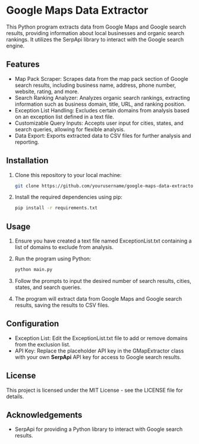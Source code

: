 # Google Maps Data Extractor
This Python program extracts data from Google Maps and Google search results, providing information about local businesses and organic search rankings. It utilizes the SerpApi library to interact with the Google search engine.

## Features
- Map Pack Scraper: Scrapes data from the map pack section of Google search results, including business name, address, phone number, website, rating, and more.
- Search Ranking Analyzer: Analyzes organic search rankings, extracting information such as business domain, title, URL, and ranking position.
- Exception List Handling: Excludes certain domains from analysis based on an exception list defined in a text file.
- Customizable Query Inputs: Accepts user input for cities, states, and search queries, allowing for flexible analysis.
- Data Export: Exports extracted data to CSV files for further analysis and reporting.

## Installation
1. Clone this repository to your local machine:
    ```sh
    git clone https://github.com/yourusername/google-maps-data-extractor.git
    ```

2. Install the required dependencies using pip:

    ```sh
    pip install -r requirements.txt
    ```
## Usage
1. Ensure you have created a text file named ExceptionList.txt containing a list of domains to exclude from analysis.

2. Run the program using Python:
    ```sh
    python main.py
    ```

3. Follow the prompts to input the desired number of search results, cities, states, and search queries.

4. The program will extract data from Google Maps and Google search results, saving the results to CSV files.

## Configuration
* Exception List: Edit the ExceptionList.txt file to add or remove domains from the exclusion list.
* API Key: Replace the placeholder API key in the GMapExtractor class with your own **SerpApi** API key for access to Google search results.


## License
This project is licensed under the MIT License - see the LICENSE file for details.

## Acknowledgements
- SerpApi for providing a Python library to interact with Google search results.
